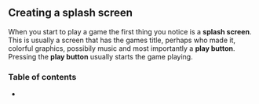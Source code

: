 ## Creating a splash screen
When you start to play a game the first thing you notice is a __splash screen__. This is usually a screen that has the games title, perhaps who made it, colorful graphics, possibily music and most importantly a __play button__. Pressing the __play button__ usually starts the game playing.

### Table of contents
- []()
